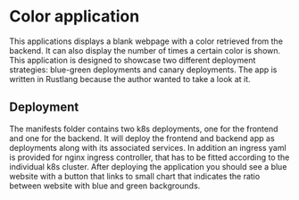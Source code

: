# Color application
This applications displays a blank webpage with a color retrieved from the backend. It can also display the number of times a certain color is shown. This application is designed to showcase two different deployment strategies: blue-green deployments and canary deployments. The app is written in Rustlang because the author wanted to take a look at it.

## Deployment
The manifests folder contains two k8s deployments, one for the frontend and one for the backend. It will deploy the frontend and backend app as deployments along with its associated services. In addition an ingress yaml is provided for nginx ingress controller, that has to be fitted according to the individual k8s cluster.
After deploying the application you should see a blue website with a button that links to small chart that indicates the ratio between website with blue and green backgrounds.